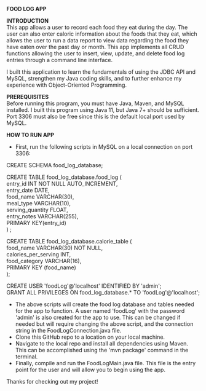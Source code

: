**FOOD LOG APP**

**INTRODUCTION**  
This app allows a user to record each food they eat during the day.
The user can also enter caloric information about the foods that they
eat, which allows the user to run a data report to view data regarding
the food they have eaten over the past day or month. This app 
implements all CRUD functions allowing the user to insert, view, 
update, and delete food log entries through a command line 
interface.

I built this application to learn the fundamentals of using the JDBC
API and MySQL, strengthen my Java coding skills, and to further 
enhance my experience with Object-Oriented Programming.

**PREREQUISITES**  
Before running this program, you must have Java, Maven, and MySQL installed.
I built this program using Java 11, but Java 7+ should be sufficient.
Port 3306 must also be free since this is the default local port used
by MySQL.

**HOW TO RUN APP**  
- First, run the following scripts in MySQL on a local connection on 
  port 3306:

CREATE SCHEMA food_log_database;

CREATE TABLE food_log_database.food_log (  
entry_id INT NOT NULL AUTO_INCREMENT,  
entry_date DATE,  
food_name VARCHAR(30),  
meal_type VARCHAR(10),  
serving_quantity FLOAT,  
entry_notes VARCHAR(255),  
PRIMARY KEY(entry_id)  
) ;

CREATE TABLE food_log_database.calorie_table (  
food_name VARCHAR(30) NOT NULL,  
calories_per_serving INT,  
food_category VARCHAR(16),  
PRIMARY KEY (food_name)  
);

CREATE USER 'foodLog'@'localhost' IDENTIFIED BY 'admin';  
GRANT ALL PRIVILEGES ON food_log_database.* TO 'foodLog'@'localhost';

- The above scripts will create the food log database and tables needed
for the app to function. A user named 'foodLog' with the password 
  'admin' is also created for the app to use. This can be changed if 
  needed but will require changing the above script, and the 
  connection string in the FoodLogConnection.java file.
- Clone this GitHub repo to a location on your local machine.
- Navigate to the local repo and install all dependencies using Maven. 
This can be accomplished using the 'mvn package' command in the terminal.
- Finally, compile and run the FoodLogMain.java file. This file is the
entry point for the user and will allow you to begin using the app.
  
Thanks for checking out my project!
